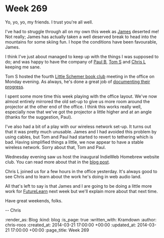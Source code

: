 Week 269
========

Yo, yo, yo, my friends. I trust you're all well.

I've had to struggle through all on my own this week as [James] deserted me! Not really; James has actually taken a well deserved break to head into the mountains for some skiing fun. I hope the conditions have been favourable, James.

I think I've just about managed to keep up with the things I was supposed to do; and was happy to have the company of [Paul B][], [Tom S][] and [Chris L][] keeping me sane.

Tom S hosted the fourth [Little Schemer book club][] meeting in the office on Monday evening. As always, he's done a great job of [documenting their progress](https://groups.google.com/forum/#!topic/computationbook/mmP9TvQJsmQ).

I spent some more time this week playing with the office layout. We've now almost entirely mirrored the old set-up to give us more room around the projector at the other end of the office. I think this works really well, especially now that we've got the projector a little higher and at an angle (thanks for the suggestion, Paul).

I've also had a bit of a play with our wireless network set-up. It turns out that it was pretty much unusable. James and I had avoided this problem by using cables, but Tom and Paul had started to revert to tethering which is bad. Having simplified things a little, we now appear to have a stable wireless network. Sorry about that, Tom and Paul.

Wednesday evening saw us host the inaugural IndieWeb Homebrew website club. You can read more about that in the [blog post](/the-first-london-indieweb-homebrew-website-club).

Chris L joined us for a few hours in the office yesterday. It's always good to see Chris and to learn about the work he's doing in web audio land.

All that's left to say is that James and I are going to be doing a little more work for [FutureLearn][] next week but we'll explain more about that next time.

Have great weekends, folks.

-- Chris

[James]: /james-mead
[Paul B]: http://po-ru.com/
[Tom S]: http://codon.com/
[Chris L]: http://blog.chrislowis.co.uk/
[Little Schemer book club]: http://lanyrd.com/series/little-schemer-book-club/
[FutureLearn]: https://www.futurelearn.com/

:render_as: Blog
:kind: blog
:is_page: true
:written_with: Kramdown
:author: chris-roos
:created_at: 2014-03-21 17:00:00 +00:00
:updated_at: 2014-03-21 17:00:00 +00:00
:page_title: Week 269

